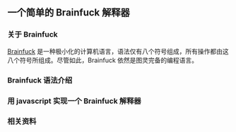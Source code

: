 ## 一个简单的 Brainfuck 解释器 

### 关于 Brainfuck
[Brainfuck](https://en.wikipedia.org/wiki/Brainfuck) 是一种极小化的计算机语言，语法仅有八个符号组成，所有操作都由这八个符号所组成。尽管如此，Brainfuck 依然是图灵完备的编程语言。

### Brainfuck 语法介绍

### 用 javascript 实现一个 Brainfuck 解释器

### 相关资料